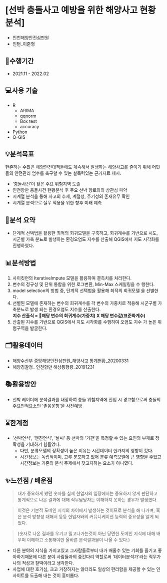 
# [선박 충돌사고 예방을 위한 해양사고 현황분석]
- 인천해양안전심판원
- 인턴_이준형

## 📅수행기간
- 2021.11 - 2022.02

## 💻사용 기술
- R
  - ARIMA 
  - qqnorm
  - Box test
  - accuracy
- Python
- Q-GIS

## 💡분석목표
현존하는 수많은 해양안전대책들에도 계속해서 발생하는 해양사고를 줄이기 위해 어민들의 안전관리 엄수를 촉구할 수 있는 설득력있는 근거자료 제시.
 - ‘충돌사건’이 잦은 주요 위험지역 도출
 - 인천항만 충돌사건 현황분석 후 주요 선박 항로와의 상관성 파악
 - 시계열 분석을 통해 사고의 추세, 계절성, 주기성의 존재유무 확인
 - 시계열 분석으로 실무 적용을 위한 향후 미래 예측

## 📝분석 요약
- 단계적 선택법을 활용한 최적의 회귀모델을 구축하고, 회귀계수를 기반으로 시도, 시군별 가축 분뇨로 발생하는 환경오염도 지수를 산출해
QGIS에서 지도 시각화를 진행하였다. 

## 📊분석방법
1. 사이킷런의 IterativeImpute 모델을 활용하여 결측치를 처리한다. 
2. 변수의 정규성 및 단위 통합을 위한 로그변환, Min-Max 스케일링을 수
행한다. 
3. model selection의 방법 중, 단계적 선택법을 활용해 최적의 회귀모델
을 선별한다. 
4. 선별된 모델에 존재하는 변수의 회귀계수를 각 변수의 가중치로 적용해
시군구별 가축분뇨로 발생 되는 환경오염도 지수를 산출한다. \
   **지수 산출식 = 해당 변수의 회귀계수(가중치) X 해당 변수값(표준화계수)**
5. 산출된 지수를 기반으로 QGIS에서 지도 시각화를 수행하여 오염도 지수
가 높은 위험구역을 발굴한다. 

## 🗂️활용데이터
- 해양수산부 중앙해양안전심판원_해양사고 통계현황_20200331
- 해양경찰청_ 인천항만 해상통행량_20191231

## 📚활용방안
- 선박 레이더에 분석결과를 내장하여 충돌 위험지역에 진입 시 경고함으로써 충돌의 주요인적요소인 '졸음운항'을 사전예방

## ⌛한계점
- '선박연식', '엔진연식', '날씨' 등 선박의 '기관'을 특정할 수 있는 요인의 부재로 정확성을 기대하기 힘들었다.
  - 다만, 분류모델의 정확성이 높은 이유는 시간데이터 한가지의 영향이 컸다.
  - 시간정보는 독립적이며, 고루 분포하고 있어 분류 예측모델에 큰 영향을 주었고 시간정보는 기존의 분석 주제에서 찾고자하는 요소가 아니였다.

## ✨느낀점 / 배운점
> 내가 중요하게 봤던 숫자를 실제 현업자의 입장에서는 중요하지 않게 판단하고 통계적으로 나온 결과에 대해 직무담당자는 이해하지 못하는 경우가 발생했다.

> 이것은 기본적 도메인 지식의 차이에서 발생하는 것이므로 분석을 해 나가며, 혹은 분석 방향성 대해서 등등 현업자와의 커뮤니케이션 능력의 중요성을 알게 되었다.

> (숫자로 나온 결과를 우기고 밀고나가는것이 아닌 당면한 도메인 지식에 대해 배우며 이해하고 소통해야만 올바른 분석결과물이 나올 수 있다.)

* 다른 분야의 지식을 가지고있고 그사람들로부터 내가 배울수 있는 기회를 즐기고 좋아하기때문에 다른 분야 사람들과의 중간다리 역할로써 '데이터분석가'라는 직무가 나의 적성과 찰떡이라고 생각한다. 
* 사업에 대한 호기심, 크고 거창하지는 않더라도 일상의 편리함을 제공할 수 있는 인사이트를 도출해 내는 것이 흥미롭다.

